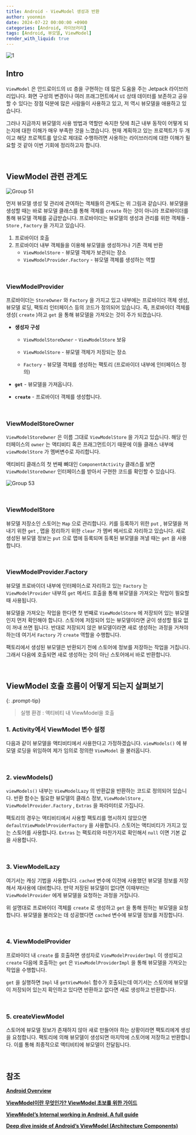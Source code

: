 ```yaml
---
title: Android - ViewModel 생성과 반환
author: yoonmin
date: 2024-07-22 00:00:00 +0900
categories: [Android, 라이브러리]
tags: [Android, 뷰모델, ViewModel]
render_with_liquid: true
---
```


![1](https://gist.github.com/user-attachments/assets/26c57e61-2115-41d8-9c62-1188f7504493)

## Intro

`ViewModel` 은 안드로이드의 `UI` 층을 구현하는 데 많은 도움을 주는 Jetpack 라이브러리입니다. 화면 구성의 변경이나 여러 프래그먼트에서 `UI` 상태 데이터를 보존하고 공유할 수 있다는 장점 덕분에 많은 사람들이 사용하고 있고, 저 역시 뷰모델을 애용하고 있습니다.

그러나 지금까지 뷰모델의 사용 방법과 역할만 숙지한 탓에 최근 내부 동작이 어떻게 되는지에 대한 이해가 매우 부족한 것을 느꼈습니다. 현재 계획하고 있는 프로젝트가 두 개이고 해당 프로젝트를 앞으로 제대로 수행하려면 사용하는 라이브러리에 대한 이해가 필요할 것 같아 이번 기회에 정리하고자 합니다.

​		

## ViewModel 관련 관계도

![Group 51](https://gist.github.com/user-attachments/assets/9db58b67-2ce9-40be-984a-e69a7eb76bd6)

먼저 뷰모델 생성 및 관리에 관여하는 객체들의 관계도는 위 그림과 같습니다. 뷰모델을 생성할 때는 바로 뷰모델 클래스를 통해 객체를 `create` 하는 것이 아니라 프로바이더를 통해 뷰모델 객체를 공급받습니다. 프로바이더는 뷰모델의 생성과 관리를 위한 객체들 - `Store` , `Factory` 을 가지고 있습니다.

1. 프로바이더 호출
2. 프로바이더 내부 객체들을 이용해 뷰모델을 생성하거나 기존 객체 반환
   - `ViewModelStore` - 뷰모델 객체가 보관되는 장소
   - `ViewModelProvider.Factory` - 뷰모델 객체를 생성하는 역할

​		

### ViewModelProvider

<script src="https://gist.github.com/Yoon-Min/42eb070732c6d7cb0458abeb7f540f58.js"></script>

프로바이더는  `StoreOwner`  와 `Factory` 을 가지고 있고 내부에는 프로바이더 객체 생성, 뷰모델 로딩, 팩토리 인터페이스 등의 코드가 정의되어 있습니다. 즉, 프로바이더 객체를 생성( `create` )하고 `get` 을 통해 뷰모델을 가져오는 것이 주가 되겠습니다.

- **생성자 구성**

  - `ViewModelStoreOwner` - `ViewModelStore` 보유

  - `ViewModelStore` - 뷰모델 객체가 저장되는 장소

  - `Factory` - 뷰모델 객체를 생성하는 팩토리 (프로바이더 내부에 인터페이스 정의)

- **`get`** - 뷰모델을 가져옵니다.

- **`create`** - 프로바이더 객체를 생성합니다.

​		

### ViewModelStoreOwner

<script src="https://gist.github.com/Yoon-Min/70057bbed38074a99e710d40b99643a2.js"></script>

`ViewModelStoreOwner` 은 이름 그대로 `ViewModelStore` 을 가지고 있습니다. 해당 인터페이스의 `owner` 는 액티비티 혹은 프래그먼트이기 때문에 이들 클래스 내부에 `viewModelStore` 가 멤버변수로 자리합니다. 

 액티비티 클래스의 첫 번째 뼈대인 `ComponentActivity` 클래스를 보면 `ViewModelStoreOwner` 인터페이스를 받아서 구현한 코드를 확인할 수 있습니다.

<script src="https://gist.github.com/Yoon-Min/86f0df688136265010e9d0f532ada310.js"></script>

![Group 53](https://gist.github.com/user-attachments/assets/c1bcd4ac-bde4-4128-bfcf-fd8757a43302)

​		

### ViewModelStore

<script src="https://gist.github.com/Yoon-Min/c5ec04439631b9c7ebf437991a31271d.js"></script>

뷰모델 저장소인 스토어는 `Map` 으로 관리합니다. 키를 등록하기 위한 `put` , 뷰모델을 꺼내기 위한 `get` , 맵을 정리하기 위한 `clear` 가 멤버 메서드로 자리하고 있습니다. 새로 생성된 뷰모델 정보는 `put` 으로 맵에 등록되며 등록된 뷰모델을 꺼낼 때는 `get` 을 사용합니다.

​		

### ViewModelProvider.Factory

<script src="https://gist.github.com/Yoon-Min/d2cea670c9ec6bb8be4bd1adcd6a417d.js"></script>

뷰모델 프로바이더 내부에 인터페이스로 자리하고 있는 `Factory` 는 `ViewModelProvider` 내부의 `get` 메서드 호출을 통해 뷰모델을 가져오는 작업이 필요할 때 사용됩니다.

뷰모델을 가져오는 작업을 한다면 첫 번째로 `ViewModelStore` 에 저장되어 있는 뷰모델인지 먼저 확인해야 합니다. 스토어에 저장되어 있는 뷰모델이라면 굳이 생성할 필요 없이 꺼내 쓰면 됩니다. 반대로 저장되지 않은 뷰모델이라면 새로 생성하는 과정을 거쳐야 하는데 여기서 `Factory` 가 `create` 역할을 수행합니다.

팩토리에서 생성된 뷰모델은 반환되기 전에 스토어에 정보를 저장하는 작업을 거칩니다. 그래서 다음에 호출되면 새로 생성하는 것이 아닌 스토어에서 바로 반환합니다.

​		

## ViewModel 호출 흐름이 어떻게 되는지 살펴보기

{: .prompt-tip}

>
> 실행 환경 :  액티비티 내 ViewModel을 호출



### 1. Activity에서 ViewModel 변수 설정

<script src="https://gist.github.com/Yoon-Min/e3e4929549ca8914377b3ef1d0bba3e9.js"></script>

다음과 같이 뷰모델을 액티비티에서 사용한다고 가정하겠습니다. `viewModels()` 에 뷰모델 로딩을 위임하여 제가 임의로 정의한 `ViewModel` 을 불러옵니다.

​		

### 2. viewModels()

<script src="https://gist.github.com/Yoon-Min/91f06a8b35b01724d4165507d97e2fe3.js"></script>

`viewModels()` 내부는 `ViewModelLazy` 의 반환값을 반환하는 코드로 정의되어 있습니다. 반환 함수는 필요한 뷰모델의 클래스 정보, `ViewModelStore` , `ViewModelProvider.Factory` , `Extras` 을 파라미터로 가집니다.

팩토리의 경우는 액티비티에서 사용할 팩토리를 명시하지 않았으면 `defaultViewModelProviderFactory` 을 사용합니다. 스토어는 액티비티가 가지고 있는 스토어를 사용합니다. `Extras` 는 팩토리와 마찬가지로 확인해서 `null` 이면 기본 값을 사용합니다.

​		

### 3. ViewModelLazy

<script src="https://gist.github.com/Yoon-Min/8bf1ef9a5ad200edc78d519a4d6120ae.js"></script>

여기서는 캐싱 기법을 사용합니다. `cached` 변수에 이전에 사용했던 뷰모델 정보를 저장해서 재사용에 대비합니다. 만약 저장된 뷰모델이 없다면 이때부터는 `ViewModelProvider` 에게 뷰모델을 요청하는 과정을 거칩니다.

위 설명대로 프로바이더 객체를 `create` 로 생성하고 `get` 을 통해 원하는 뷰모델을 요청합니다. 뷰모델을 불러오는 데 성공했다면 `cached` 변수에 뷰모델 정보를 저장합니다.

​		

### 4. ViewModelProvider

<script src="https://gist.github.com/Yoon-Min/e93535fdba483955601fb9ed9e13e0f4.js"></script>

프로바이더 내 `create` 를 호출하면 생성자로 `ViewModelProviderImpl` 이 생성되고 `create` 다음에 호출하는 `get` 은 `ViewModelProviderImpl` 을 통해 뷰모델을 가져오는 작업을 수행합니다.

`get` 을 실행하면 `Impl` 내 `getViewModel` 함수가 호출되는데 여기서는 스토어에 뷰모델이 저장되어 있는지 확인하고 있다면 반환하고 없다면 새로 생성하고 반환합니다. 

​		

### 5. createViewModel

<script src="https://gist.github.com/Yoon-Min/15f6f2203f1c72678dc833ac923da837.js"></script>

스토어에 뷰모델 정보가 존재하지 않아 새로 만들어야 하는 상황이라면 팩토리에게 생성을 요청합니다. 팩토리에 의해 뷰모델이 생성되면 마지막에 스토어에 저장하고 반환합니다. 이를 통해 최종적으로 액티비티에 뷰모델이 전달됩니다. 

​		

## 참조

[**Android Overview**](https://developer.android.com/topic/libraries/architecture/viewmodel?hl=ko)

[**ViewModel이란 무엇인가? ViewModel 초보를 위한 가이드**](https://charlezz.medium.com/viewmodel%EC%9D%B4%EB%9E%80-%EB%AC%B4%EC%97%87%EC%9D%B8%EA%B0%80-viewmodel-%EC%B4%88%EB%B3%B4%EB%A5%BC-%EC%9C%84%ED%95%9C-%EA%B0%80%EC%9D%B4%EB%93%9C-e1be5dc1ac18)

[**ViewModel’s Internal working in Android. A full guide**](https://medium.com/@KaushalVasava/viewmodels-internal-working-in-android-a-full-guide-757afaf6510)

[**Deep dive inside of Android’s ViewModel (Architecture Components)**](https://medium.com/android-news/deep-dive-inside-of-androids-viewmodel-architecture-components-e6756dc0bb11)















